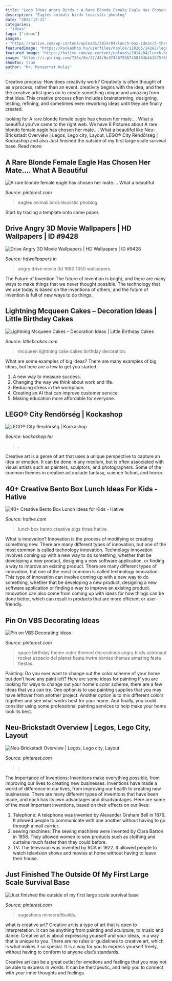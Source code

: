 ```yaml
---
title: "Lego Ideas Angry Birds : A Rare Blonde Female Eagle Has Chosen Her Mate.... What A Beautiful"
description: "Eagles animali birds leucistic phoblog"
date: "2022-12-31"
categories:
- "ideas"
tags: ["ideas"]
images:
- "https://hative.com/wp-content/uploads/2014/04/lunch-box-ideas/5-three-pigs-lunch-box.jpg"
featuredImage: "https://kockashop.hu/userfiles/naplok/118265/14282/lego-214282160548.jpg"
featured_image: "https://hative.com/wp-content/uploads/2014/04/lunch-box-ideas/5-three-pigs-lunch-box.jpg"
image: "https://i.pinimg.com/736x/0e/37/44/0e3744879567458f84b4b1575f65f738--birthday-party-venues-themed-birthday-parties.jpg"
ShowToc: true
author: "Mr. Monserrat Kulas"
---
```



Creative process: How does creativity work?
Creativity is often thought of as a process, rather than an event. creativity begins with the idea, and then the creative artist goes on to create something unique and amazing from that idea. This creative process often includes brainstorming, designing, testing, refining, and sometimes even reworking ideas until they are finally created.

	

		
looking for A rare blonde female eagle has chosen her mate.... What a beautiful you've came to the right web. We have 8 Pictures about A rare blonde female eagle has chosen her mate.... What a beautiful like Neu-Brickstadt Overview | Legos, Lego city, Layout, LEGO® City Rendőrség | Kockashop and also Just finished the outside of my first large scale survival base. Read more:
		
    
## A Rare Blonde Female Eagle Has Chosen Her Mate.... What A Beautiful

<img loading=lazy src="https://i.pinimg.com/736x/4f/c6/49/4fc649b58c8a492e93d98561e1690c84.jpg" onerror="this.onerror=null;this.src='https://tse1.mm.bing.net/th?id=OIP.fvhywGuCvGcy7CabvySZMwAAAA&amp;pid=15.1';" alt="A rare blonde female eagle has chosen her mate.... What a beautiful">

_Source: pinterest.com_

>eagles animali birds leucistic phoblog. 

	

Start by tracing a template onto some paper.

    
## Drive Angry 3D Movie Wallpapers | HD Wallpapers | ID #9428

<img loading=lazy src="http://www.hdwallpapers.in/download/drive_angry_3d_movie-1680x1050.jpg" onerror="this.onerror=null;this.src='https://tse4.mm.bing.net/th?id=OIP.vZPrWeAtWjWSQIWh7RRohQHaEo&amp;pid=15.1';" alt="Drive Angry 3D Movie Wallpapers | HD Wallpapers | ID #9428">

_Source: hdwallpapers.in_

>angry drive movie 3d 1680 1050 wallpapers. 

	

The Future of Invention
The future of invention is bright, and there are many ways to make things that we never thought possible. The technology that we use today is based on the inventions of others, and the future of invention is full of new ways to do things.

    
## Lightning Mcqueen Cakes – Decoration Ideas | Little Birthday Cakes

<img loading=lazy src="http://www.littlebcakes.com/wp-content/uploads/2013/08/Lightning-Mcqueen-Cake.jpg" onerror="this.onerror=null;this.src='https://tse1.mm.bing.net/th?id=OIP.t3UNuqA1KgF5SfMRUqO98wHaFj&amp;pid=15.1';" alt="Lightning Mcqueen Cakes – Decoration Ideas | Little Birthday Cakes">

_Source: littlebcakes.com_

>mcqueen lightning cake cakes birthday decoration. 

	

What are some examples of big ideas?
There are many examples of big ideas, but here are a few to get you started. 
1. A new way to measure success. 
2. Changing the way we think about work and life. 
3. Reducing stress in the workplace. 
4. Creating an AI that can improve customer service. 
5. Making education more affordable for everyone.

    
## LEGO® City Rendőrség | Kockashop

<img loading=lazy src="https://kockashop.hu/userfiles/naplok/118265/14282/lego-214282160548.jpg" onerror="this.onerror=null;this.src='https://tse3.mm.bing.net/th?id=OIP.ljDcVtPAmS1D_ApE_9SQAQHaFj&amp;pid=15.1';" alt="LEGO® City Rendőrség | Kockashop">

_Source: kockashop.hu_

>. 

	

Creative art is a genre of art that uses a unique perspective to capture an idea or emotion. It can be done in any medium, but is often associated with visual artists such as painters, sculptors, and photographers. Some of the common themes in creative art include fantasy, science fiction, and horror.

    
## 40+ Creative Bento Box Lunch Ideas For Kids - Hative

<img loading=lazy src="https://hative.com/wp-content/uploads/2014/04/lunch-box-ideas/5-three-pigs-lunch-box.jpg" onerror="this.onerror=null;this.src='https://tse3.mm.bing.net/th?id=OIP.LGPC_Vjnf4aD5e14KmaVZQHaJ3&amp;pid=15.1';" alt="40+ Creative Bento Box Lunch Ideas for Kids - Hative">

_Source: hative.com_

>lunch box bento creative pigs three hative. 

	

What is innovation?
Innovation is the process of modifying or creating something new. There are many different types of innovation, but one of the most common is called technology innovation. Technology innovation involves coming up with a new way to do something, whether that be developing a new product, designing a new software application, or finding a way to improve an existing product.
There are many different types of innovation, but one of the most common is called technology innovation. This type of innovation can involve coming up with a new way to do something, whether that be developing a new product, designing a new software application or finding a way to improve an existing product. Innovation can also come from coming up with ideas for how things can be done better, which can result in products that are more efficient or user-friendly.

    
## Pin On VBS Decorating Ideas

<img loading=lazy src="https://i.pinimg.com/736x/0e/37/44/0e3744879567458f84b4b1575f65f738--birthday-party-venues-themed-birthday-parties.jpg" onerror="this.onerror=null;this.src='https://tse4.mm.bing.net/th?id=OIP.jheFObLvF2CARXBLVvAxBgDIEs&amp;pid=15.1';" alt="Pin on VBS Decorating Ideas">

_Source: pinterest.com_

>space birthday theme outer themed decorations angry birds astronaut rocket espacio del planet fiesta hwtm parties themes amazing festa fiestas. 

	

Painting: Do you ever want to change out the color scheme of your home but don’t have any paint left? Here are some ideas for painting
If you are looking for ways to change out your home's color scheme, there are a few ideas that you can try. One option is to use painting supplies that you may have leftover from another project. Another option is to mix different colors together and see what works best for your home. And finally, you could consider using some professional painting services to help make your home look its best.

    
## Neu-Brickstadt Overview | Legos, Lego City, Layout

<img loading=lazy src="https://i.pinimg.com/736x/3e/d7/73/3ed7736423dbede253e084122afa2f7a.jpg" onerror="this.onerror=null;this.src='https://tse3.mm.bing.net/th?id=OIP.jAjfjaAilGiH8Xl2-LK5DwHaEL&amp;pid=15.1';" alt="Neu-Brickstadt Overview | Legos, Lego city, Layout">

_Source: pinterest.com_

>. 

	

The Importance of Inventions: Inventions make everything possible, from improving our lives to creating new businesses.
Inventions have made a world of difference in our lives, from improving our health to creating new businesses. There are many different types of inventions that have been made, and each has its own advantages and disadvantages. Here are some of the most important inventions, based on their effects on our lives:
1. Telephone: A telephone was invented by Alexander Graham Bell in 1876. It allowed people to communicate with one another without having to go through a mail carrier. 
2. sewing machines: The sewing machines were invented by Clara Barton in 1858. They allowed women to sew products such as clothing and curtains much faster than they could before. 
3. TV: The television was invented by RCA in 1922. It allowed people to watch television shows and movies at home without having to leave their house. 

    
## Just Finished The Outside Of My First Large Scale Survival Base

<img loading=lazy src="https://i.pinimg.com/736x/ca/f9/84/caf9843c9110c965fad1f54ec1299cf2.jpg" onerror="this.onerror=null;this.src='https://tse1.mm.bing.net/th?id=OIP.feUHYEGLw9V90AW3IEVCBAHaEK&amp;pid=15.1';" alt="Just finished the outside of my first large scale survival base">

_Source: pinterest.com_

>sugestions minecraftbuilds. 

	

what is creative art?
Creative art is a type of art that is open to interpretation. It can be anything from painting and sculpture, to music and dance. Creative art is about expressing yourself and your ideas, in a way that is unique to you.
There are no rules or guidelines to creative art, which is what makes it so special. It is a way for you to express yourself freely, without having to conform to anyone else’s standards.

Creative art can be a great outlet for emotions and feelings that you may not be able to express in words. It can be therapeutic, and help you to connect with your inner thoughts and feelings.

